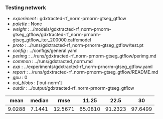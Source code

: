 ### Testing network
- *experiment* : gdxtracted-rf_norm-prnorm-gtseg_gtflow
- *palette* : None
- *weight* : ../models/gdxtracted-rf_norm-prnorm-gtseg_gtflow/gdxtracted-rf_norm-prnorm-gtseg_gtflow_iter_200000.caffemodel
- *proto* : ../runs/gdxtracted-rf_norm-prnorm-gtseg_gtflow/test.pt
- *config* : ../configs/general.yaml
- *perimg* : ../runs/gdxtracted-rf_norm-prnorm-gtseg_gtflow/perimg.md
- *common* : ../runs/gdxtracted_norm.md
- *exp* : ../experiments/gdxtracted-rf_norm-prnorm-gtseg_gtflow.yaml
- *report* : ../runs/gdxtracted-rf_norm-prnorm-gtseg_gtflow/README.md
- *gpu* : 0
- *out_blobs* : ['out-norm']
- *outdir* : ../output/gdxtracted-rf_norm-prnorm-gtseg_gtflow

mean | median | rmse | 11.25 | 22.5 | 30
---- | ------ | ---- | ----- | ---- | --
9.0288 | 7.1441 | 12.5671 | 65.0810 | 91.2323 | 97.6499
